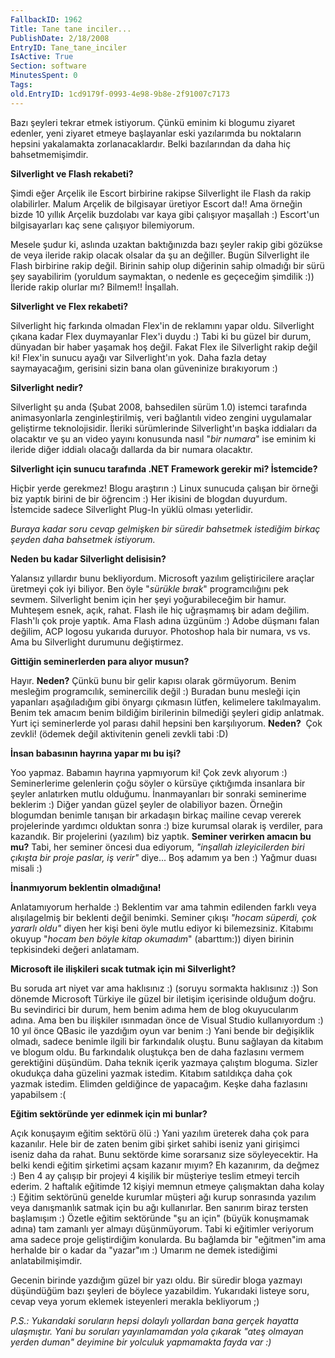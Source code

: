 ```yaml
---
FallbackID: 1962
Title: Tane tane inciler...
PublishDate: 2/18/2008
EntryID: Tane_tane_inciler
IsActive: True
Section: software
MinutesSpent: 0
Tags: 
old.EntryID: 1cd9179f-0993-4e98-9b8e-2f91007c7173
---
```

Bazı şeyleri tekrar etmek istiyorum. Çünkü eminim ki blogumu ziyaret
edenler, yeni ziyaret etmeye başlayanlar eski yazılarımda bu noktaların
hepsini yakalamakta zorlanacaklardır. Belki bazılarından da daha hiç
bahsetmemişimdir.

**Silverlight ve Flash rekabeti?**

Şimdi eğer Arçelik ile Escort birbirine rakipse Silverlight ile Flash da
rakip olabilirler. Malum Arçelik de bilgisayar üretiyor Escort da!! Ama
örneğin bizde 10 yıllık Arçelik buzdolabı var kaya gibi çalışıyor
maşallah :) Escort'un bilgisayarları kaç sene çalışıyor bilemiyorum.

Mesele şudur ki, aslında uzaktan baktığınızda bazı şeyler rakip gibi
gözükse de veya ileride rakip olacak olsalar da şu an değiller. Bugün
Silverlight ile Flash birbirine rakip değil. Birinin sahip olup
diğerinin sahip olmadığı bir sürü şey sayabilirim (yoruldum saymaktan, o
nedenle es geçeceğim şimdilik :)) İleride rakip olurlar mı? Bilmem!!
İnşallah.

**Silverlight ve Flex rekabeti?**

Silverlight hiç farkında olmadan Flex'in de reklamını yapar oldu.
Silverlight çıkana kadar Flex duymayanlar Flex'i duydu :) Tabi ki bu
güzel bir durum, dünyadan bir haber yaşamak hoş değil. Fakat Flex ile
Silverlight rakip değil ki! Flex'in sunucu ayağı var Silverlight'ın yok.
Daha fazla detay saymayacağım, gerisini sizin bana olan güveninize
bırakıyorum :)

**Silverlight nedir?**

Silverlight şu anda (Şubat 2008, bahsedilen sürüm 1.0) istemci tarafında
animasyonlarla zenginleştirilmiş, veri bağlantılı video zengini
uygulamalar geliştirme teknolojisidir. İleriki sürümlerinde
Silverlight'ın başka iddiaları da olacaktır ve şu an video yayını
konusunda nasıl "*bir numara*" ise eminim ki ileride diğer iddialı
olacağı dallarda da bir numara olacaktır.

**Silverlight için sunucu tarafında .NET Framework gerekir mi?
İstemcide?**

Hiçbir yerde gerekmez! Blogu araştırın :) Linux sunucuda çalışan bir
örneği biz yaptık birini de bir öğrencim :) Her ikisini de blogdan
duyurdum. İstemcide sadece Silverlight Plug-In yüklü olması yeterlidir.

*Buraya kadar soru cevap gelmişken bir süredir bahsetmek istediğim
birkaç şeyden daha bahsetmek istiyorum.*

**Neden bu kadar Silverlight delisisin?**

Yalansız yıllardır bunu bekliyordum. Microsoft yazılım geliştiricilere
araçlar üretmeyi çok iyi biliyor. Ben öyle "*sürükle bırak*"
programcılığını pek sevmem. Silverlight benim için her şeyi
yoğurabileceğim bir hamur. Muhteşem esnek, açık, rahat. Flash ile hiç
uğraşmamış bir adam değilim. Flash'lı çok proje yaptık. Ama Flash adına
üzgünüm :) Adobe düşmanı falan değilim, ACP logosu yukarıda duruyor.
Photoshop hala bir numara, vs vs. Ama bu Silverlight durumunu
değiştirmez.

**Gittiğin seminerlerden para alıyor musun?**

Hayır. **Neden?** Çünkü bunu bir gelir kapısı olarak görmüyorum. Benim
mesleğim programcılık, seminercilik değil :) Buradan bunu mesleği için
yapanları aşağıladığım gibi önyargı çıkmasın lütfen, kelimelere
takılmayalım. Benim tek amacım benim bildiğim birilerinin bilmediği
şeyleri gidip anlatmak. Yurt içi seminerlerde yol parası dahil hepsini
ben karşılıyorum. **Neden?**  Çok zevkli! (ödemek değil aktivitenin
geneli zevkli tabi :D)

**İnsan babasının hayrına yapar mı bu işi?**

Yoo yapmaz. Babamın hayrına yapmıyorum ki! Çok zevk alıyorum :)
Seminerlerime gelenlerin çoğu söyler o kürsüye çıktığımda insanlara bir
şeyler anlatırken mutlu olduğumu. İnanmayanları bir sonraki seminerime
beklerim :) Diğer yandan güzel şeyler de olabiliyor bazen. Örneğin
blogumdan benimle tanışan bir arkadaşın birkaç mailine cevap vererek
projelerinde yardımcı olduktan sonra :) bize kurumsal olarak iş
verdiler, para kazandık. Bir projelerini (yazılım) biz yaptık. **Seminer
verirken amacın bu mu?** Tabi, her seminer öncesi dua ediyorum,
*"inşallah izleyicilerden biri çıkışta bir proje paslar, iş verir"*
diye... Boş adamım ya ben :) Yağmur duası misali :)

**İnanmıyorum beklentin olmadığına!**

Anlatamıyorum herhalde :) Beklentim var ama tahmin edilenden farklı veya
alışılagelmiş bir beklenti değil benimki. Seminer çıkışı *"hocam
süperdi, çok yararlı oldu"* diyen her kişi beni öyle mutlu ediyor ki
bilemezsiniz. Kitabımı okuyup "*hocam ben böyle kitap okumadım*"
(abarttım:)) diyen birinin tepkisindeki değeri anlatamam.

**Microsoft ile ilişkileri sıcak tutmak için mi Silverlight?**

Bu soruda art niyet var ama haklısınız :) (soruyu sormakta haklısınız
:)) Son dönemde Microsoft Türkiye ile güzel bir iletişim içerisinde
olduğum doğru. Bu sevindirici bir durum, hem benim adıma hem de blog
okuyucularım adına. Ama ben bu ilişkiler ısınmadan önce de Visual Studio
kullanıyordum :) 10 yıl önce QBasic ile yazdığım oyun var benim :) Yani
bende bir değişiklik olmadı, sadece benimle ilgili bir farkındalık
oluştu. Bunu sağlayan da kitabım ve blogum oldu. Bu farkındalık
oluştukça ben de daha fazlasını vermem gerektiğini düşündüm. Daha teknik
içerik yazmaya çalıştım bloguma. Sizler okudukça daha güzelini yazmak
istedim. Kitabım satıldıkça daha çok yazmak istedim. Elimden geldiğince
de yapacağım. Keşke daha fazlasını yapabilsem :(

**Eğitim sektöründe yer edinmek için mi bunlar?**

Açık konuşayım eğitim sektörü ölü :) Yani yazılım üreterek daha çok para
kazanılır. Hele bir de zaten benim gibi şirket sahibi iseniz yani
girişimci iseniz daha da rahat. Bunu sektörde kime sorarsanız size
söyleyecektir. Ha belki kendi eğitim şirketimi açsam kazanır mıyım? Eh
kazanırım, da değmez :) Ben 4 ay çalışıp bir projeyi 4 kişilik bir
müşteriye teslim etmeyi tercih ederim. 2 haftalık eğitimde 12 kişiyi
memnun etmeye çalışmaktan daha kolay :) Eğitim sektörünü genelde
kurumlar müşteri ağı kurup sonrasında yazılım veya danışmanlık satmak
için bu ağı kullanırlar. Ben sanırım biraz tersten başlamışım :) Özetle
eğitim sektöründe "şu an için" (büyük konuşmamak adına) tam zamanlı yer
almayı düşünmüyorum. Tabi ki eğitimler veriyorum ama sadece proje
geliştirdiğim konularda. Bu bağlamda bir "eğitmen"im ama herhalde bir o
kadar da "yazar"ım :) Umarım ne demek istediğimi anlatabilmişimdir.

Gecenin birinde yazdığım güzel bir yazı oldu. Bir süredir bloga yazmayı
düşündüğüm bazı şeyleri de böylece yazabildim. Yukarıdaki listeye soru,
cevap veya yorum eklemek isteyenleri merakla bekliyorum ;)

*P.S.: Yukarıdaki soruların hepsi dolaylı yollardan bana gerçek hayatta
ulaşmıştır. Yani bu soruları yayınlamamdan yola çıkarak "ateş olmayan
yerden duman" deyimine bir yolculuk yapmamakta fayda var :)*


